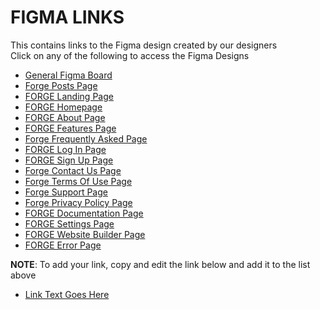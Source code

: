 # FIGMA LINKS
This contains links to the Figma design created by our designers<br/>
Click on any of the following to access the Figma Designs</br>

* [General Figma Board](https://www.figma.com/file/6xMuG1SZqRbyKbkS1maJSm?)
* [Forge Posts Page](https://www.figma.com/file/qEmDW2ON0zFw6jLqtOcsqf/Forge-posts-page?node-id=0%3A1)
* [FORGE Landing Page](https://www.figma.com/file/27MtrdotRFasRbYYkMbjO8/FORGE-Landing-Page?node-id=0%3A1)
* [FORGE Homepage](https://www.figma.com/file/wjPNQDmu6l02vWgLWULRfb/FORGE-Homepage?node-id=0%3A1)
* [FORGE About Page](https://www.figma.com/file/tT1CJOXJmWhsRNmrHv0ZRL/FORGE-About-Page?node-id=0%3A1)
* [FORGE Features Page](https://www.figma.com/file/AXsrkYeTZ8hkOCcD0uJVXZ/FORGE-Features-Page?node-id=0%3A1)
* [Forge Frequently Asked Page](https://www.figma.com/file/fjWpmS7WbMPzQXzyRMegBN/FORGE-Frequently-Asked-Question-Page?node-id=0%3A1)
* [FORGE Log In Page](https://www.figma.com/file/IwKAo5qWVvSjptxx10BBeA/FORGE-Log-In-Page?node-id=0%3A1)
* [FORGE Sign Up Page](https://www.figma.com/file/WceZZwbWnCohWPemdnWAnq/FORGE-Sign-Up-Page?node-id=0%3A1)
* [Forge Contact Us Page](https://www.figma.com/file/RvCvJpTPoSG4VR0f7Cpl47/FORGE-Contact-Us-Page?node-id=0%3A1)
* [Forge Terms Of Use Page](https://www.figma.com/file/oC82NeBsXK03C4yLvCa6DX/FORGE-Terms-Of-Use-Page?node-id=0%3A1)
* [Forge Support Page](https://www.figma.com/file/VLoMaAzcwvYr9LdpsUUPoU/Forge-support-page?node-id=0%3A1)
* [Forge Privacy Policy Page](https://www.figma.com/file/5uAnQJTXi0BWWRaN5ZzQku/Privacy-policy?node-id=0%3A1)
* [FORGE Documentation Page](https://www.figma.com/file/FSoOMIXF1kCEzxlLBRR0d9/FORGE-Documentation-Page?node-id=0%3A1)
* [FORGE Settings Page](https://www.figma.com/file/DVWD9MCAIR3hMUScWRKMFJ/Settings-page?node-id=0%3A1)
* [FORGE Website Builder Page](https://www.figma.com/file/vagPfMpQJqn5ynxT4iofwe/Forge-Website-Builder-Page?node-id=0%3A1)
* [FORGE Error Page](https://www.figma.com/file/2qMLHmy9AhMPcYUKUrY8J0/FORGE-Error-Page?node-id=0%3A1)
<p><strong>NOTE</strong>: To add your link, copy and edit the link below and add it to the list above</p>

* [Link Text Goes Here](link-url-goes-here)
